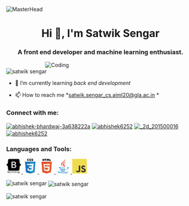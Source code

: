 ![MasterHead](https://user-images.githubusercontent.com/10498744/210012254-234538ff-d198-48aa-8964-37e6fd45d227.gif)

<h1 align="center">Hi 👋, I'm Satwik Sengar</h1>
<h3 align="center">A front end developer and machine learning enthusiast.</h3>
<img align="right" alt="Coding" width="400" src="https://cdn.dribbble.com/users/1118376/screenshots/3604186/media/7747207a1ef35cbe3f79a6cdf03d863f.gif">

<p align="left"> <img src="https://komarev.com/ghpvc/?username=satwik-sengar113&label=Profile%20views&color=0e75b6&style=flat" alt="satwik sengar" /> </p>

- 🌱 I’m currently learning *back end development*

- 📫 How to reach me *satwik.sengar_cs.aiml20@gla.ac.in * 
<h3 align="left">Connect with me:</h3>
<p align="left">
<a href="https://linkedin.com/in/satwik-sengar-1ab074210" target="blank"><img align="center" src="https://raw.githubusercontent.com/rahuldkjain/github-profile-readme-generator/master/src/images/icons/Social/linked-in-alt.svg" alt="abhishek-bhardwaj-3a638222a" height="30" width="40" /></a>
<a href="https://www.codechef.com/users/satwik_sengar1" target="blank"><img align="center" src="https://cdn.jsdelivr.net/npm/simple-icons@3.1.0/icons/codechef.svg" alt="abhishek6252" height="30" width="40" /></a>
<a href="https://www.hackerrank.com/satwik_sengar_c1" target="blank"><img align="center" src="https://raw.githubusercontent.com/rahuldkjain/github-profile-readme-generator/master/src/images/icons/Social/hackerrank.svg" alt="_2d_201500016" height="30" width="40" /></a>
<a href="https://www.leetcode.com/satwik-sengar" target="blank"><img align="center" src="https://raw.githubusercontent.com/rahuldkjain/github-profile-readme-generator/master/src/images/icons/Social/leet-code.svg" alt="abhishek6252" height="30" width="40" /></a>
</p>

<h3 align="left">Languages and Tools:</h3>
<p align="left"> <a href="https://getbootstrap.com" target="_blank" rel="noreferrer"> <img src="https://raw.githubusercontent.com/devicons/devicon/master/icons/bootstrap/bootstrap-plain-wordmark.svg" alt="bootstrap" width="40" height="40"/> </a> <a href="https://www.w3schools.com/css/" target="_blank" rel="noreferrer"> <img src="https://raw.githubusercontent.com/devicons/devicon/master/icons/css3/css3-original-wordmark.svg" alt="css3" width="40" height="40"/> </a> <a href="https://www.w3.org/html/" target="_blank" rel="noreferrer"> <img src="https://raw.githubusercontent.com/devicons/devicon/master/icons/html5/html5-original-wordmark.svg" alt="html5" width="40" height="40"/> </a> <a href="https://www.java.com" target="_blank" rel="noreferrer"> <img src="https://raw.githubusercontent.com/devicons/devicon/master/icons/java/java-original.svg" alt="java" width="40" height="40"/> </a> <a href="https://developer.mozilla.org/en-US/docs/Web/JavaScript" target="_blank" rel="noreferrer"> <img src="https://raw.githubusercontent.com/devicons/devicon/master/icons/javascript/javascript-original.svg" alt="javascript" width="40" height="40"/> </a> </p>

<p><img align="left" src="https://github-readme-stats.vercel.app/api/top-langs?username=satwik-sengar113&show_icons=true&locale=en&layout=compact" alt="satwik sengar" /></p>

<p>&nbsp;<img align="center" src="https://github-readme-stats.vercel.app/api?username=satwik-sengar113&show_icons=true&locale=en" alt="satwik sengar" /></p>

<p><img align="center" src="https://github-readme-streak-stats.herokuapp.com/?user=satwik-sengar113&" alt="satwik sengar" /></p>

